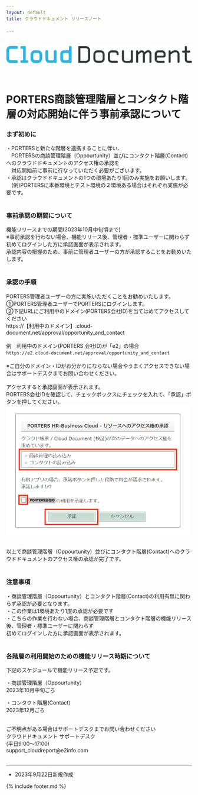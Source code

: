 ```yaml
---
layout: default
title: クラウドドキュメント リリースノート

---
```

<br>
<div align="center">
<img src="images/logo-type.png" alt="クラウドドキュメント" title="クラウドドキュメント">
</div>
<br><br>

# PORTERS商談管理階層とコンタクト階層の対応開始に伴う事前承認について

### まず初めに
・PORTERSと新たな階層を連携することに伴い、<br>
　PORTERSの商談管理階層（Oppourtunity）並びにコンタクト階層(Contact)へのクラウドドキュメントのアクセス権の承認を<br>
　対応開始前に事前に行なっていただく必要がございます。<br>
・承認はクラウドドキュメントの1つの環境あたり1回のみ実施をお願いします。<br>
　(例)PORTERSに本番環境とテスト環境の２環境ある場合はそれぞれ実施が必要です。<br><br>

### 事前承認の期間について
機能リリースまでの期間(2023年10月中旬頃まで)<br>
※事前承認を行わない場合、機能リリース後、管理者・標準ユーザーに関わらず初めてログインした方に承認画面が表示されます。<br>
承認内容の把握のため、事前に管理者ユーザーの方が承認することをお勧めいたします。<br>
<br>
### 承認の手順
PORTERS管理者ユーザーの方に実施いただくことをお勧めいたします。<br>
①PORTERS管理者ユーザーでPORTERSにログインします。<br>
②下記URLにご利用中のドメイン(PORTERS会社ID)を当てはめてアクセスしてください<br>
https://【利用中のドメイン】.cloud-document.net/approval/opportunity_and_contact
<br><br>
例　利用中のドメイン(PORTERS 会社ID)が「e2」の場合<br>
`https://e2.cloud-document.net/approval/opportunity_and_contact`
<br><br>
※ご自分のドメイン・IDがお分かりにならない場合やうまくアクセスできない場合はサポートデスクまでお問い合わせください。<br><br>
アクセスすると承認画面が表示されます。<br>
PORTERS会社IDを確認して、チェックボックスにチェックを入れて、「承認」ボタンを押してください。<br>
<img src="images/202309/opportunity_and_contact.png" width="500"><br><br>

以上で商談管理階層（Oppourtunity）並びにコンタクト階層(Contact)へのクラウドドキュメントのアクセス権の承認が完了です。<br><br>

### 注意事項
・商談管理階層（Oppourtunity）とコンタクト階層(Contact)の利用有無に関わらず承認が必要となります。<br>
・この作業は1環境あたり1度の承認が必要です<br>
・こちらの作業を行わない場合、商談管理階層とコンタクト階層の機能リリース後、管理者・標準ユーザーに関わらず<br>
初めてログインした方に承認画面が表示されます。<br><br>

### 各階層の利用開始のための機能リリース時期について<br>
下記のスケジュールで機能リリース予定です。<br>

・商談管理階層（Oppourtunity）　<br>
2023年10月中旬ごろ<br>

・コンタクト階層(Contact)<br>
2023年12月ごろ<br>

<br>
ご不明点がある場合はサポートデスクまでお問い合わせください<br>
クラウドドキュメント サポートデスク<br>
(平日9:00〜17:00)<br>
support_cloudreport@e2info.com<br>
<br>


-----
* 2023年9月22日新規作成

{% include footer.md %}

